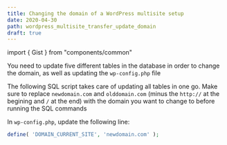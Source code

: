 ```yaml
---
title: Changing the domain of a WordPress multisite setup
date: 2020-04-30
path: wordpress_multisite_transfer_update_domain
draft: true
---
```


import { Gist } from "components/common"

You need to update five different tables in the database in order to change the domain, as well as updating the `wp-config.php` file

The following SQL script takes care of updating all tables in one go. Make sure to replace `newdomain.com` and `olddomain.com` (minus the `http://` at the begining and `/` at the end) with the domain you want to change to before running the SQL commands

In `wp-config.php`, update the following line:

```php
define( 'DOMAIN_CURRENT_SITE', 'newdomain.com' );
```

<Gist id="98a0c31bb9fc3fff27de00cf4c172c8d" file="updateDomain.sql"/>
